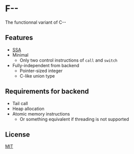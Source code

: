 # F--

The functionnal variant of C--

## Features

- [SSA](https://en.wikipedia.org/wiki/Static_single_assignment_form)
- Minimal
  - Only two control instructions of `call` and `switch`
- Fully-independent from backend
  - Pointer-sized integer
  - C-like union type

## Requirements for backend

- Tail call
- Heap allocation
- Atomic memory instructions
  - Or something equivalent if threading is not supported

## License

[MIT](LICENSE)
